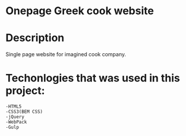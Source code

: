 # Onepage Greek cook website

# Description
Single page website for imagined cook company.

# Techonlogies that was used in this project:
    -HTML5
    -CSS3(BEM CSS)
    -jQuery
    -WebPack
    -Gulp


  
